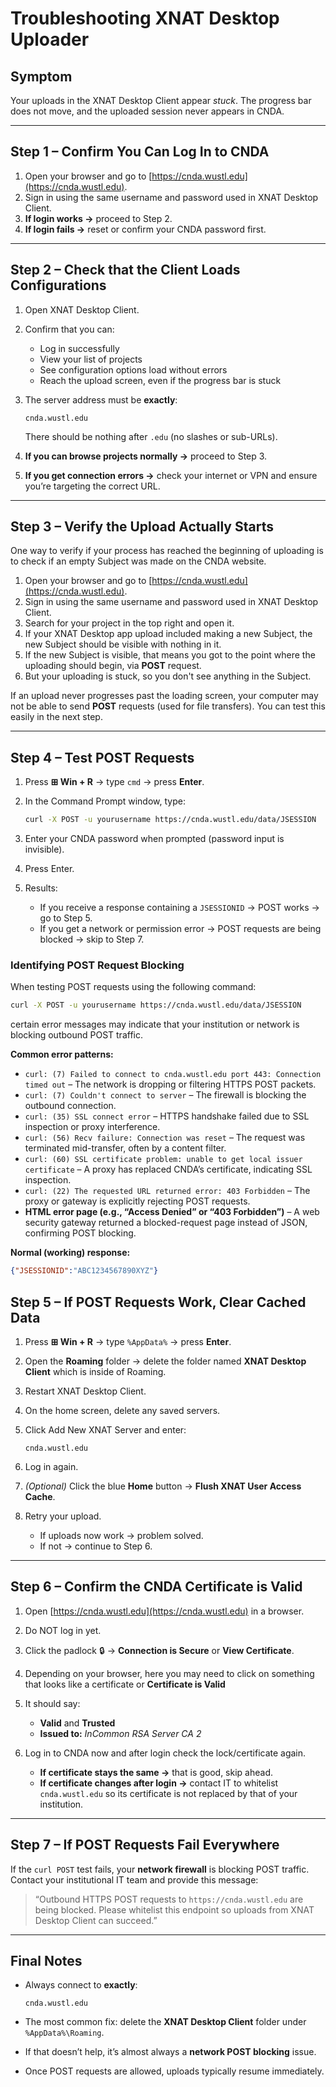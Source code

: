 # Troubleshooting XNAT Desktop Uploader

## **Symptom**

Your uploads in the XNAT Desktop Client appear *stuck*.
The progress bar does not move, and the uploaded session never appears in CNDA.

---

## **Step 1 – Confirm You Can Log In to CNDA**

1. Open your browser and go to [https://cnda.wustl.edu](https://cnda.wustl.edu).
2. Sign in using the same username and password used in XNAT Desktop Client.
3. **If login works →** proceed to Step 2.
4. **If login fails →** reset or confirm your CNDA password first.

---

## **Step 2 – Check that the Client Loads Configurations**

1. Open XNAT Desktop Client.
2. Confirm that you can:

   * Log in successfully
   * View your list of projects
   * See configuration options load without errors
   * Reach the upload screen, even if the progress bar is stuck
3. The server address must be **exactly**:

   ```
   cnda.wustl.edu
   ```

   There should be nothing after `.edu` (no slashes or sub-URLs).
4. **If you can browse projects normally →** proceed to Step 3.
5. **If you get connection errors →** check your internet or VPN and ensure you’re targeting the correct URL.

---

## **Step 3 – Verify the Upload Actually Starts**

One way to verify if your process has reached the beginning of uploading is to check if an empty Subject was made on the CNDA website.

1. Open your browser and go to [https://cnda.wustl.edu](https://cnda.wustl.edu).
2. Sign in using the same username and password used in XNAT Desktop Client.
3. Search for your project in the top right and open it.
4. If your XNAT Desktop app upload included making a new Subject, the new Subject should be visible with nothing in it.
5. If the new Subject is visible, that means you got to the point where the uploading should begin, via **POST** request.
6. But your uploading is stuck, so you don't see anything in the Subject.

If an upload never progresses past the loading screen, your computer may not be able to send **POST** requests (used for file transfers).
You can test this easily in the next step.

---

## **Step 4 – Test POST Requests**

1. Press **⊞ Win + R** → type `cmd` → press **Enter**.
2. In the Command Prompt window, type:

   ```bash
   curl -X POST -u yourusername https://cnda.wustl.edu/data/JSESSION
   ```
3. Enter your CNDA password when prompted (password input is invisible).
4. Press Enter.
5. Results:

   * If you receive a response containing a `JSESSIONID` → POST works → go to Step 5.
   * If you get a network or permission error → POST requests are being blocked → skip to Step 7.

### **Identifying POST Request Blocking**

When testing POST requests using the following command:

```bash
curl -X POST -u yourusername https://cnda.wustl.edu/data/JSESSION
```

certain error messages may indicate that your institution or network is blocking outbound POST traffic.

**Common error patterns:**

* `curl: (7) Failed to connect to cnda.wustl.edu port 443: Connection timed out` – The network is dropping or filtering HTTPS POST packets.
* `curl: (7) Couldn't connect to server` – The firewall is blocking the outbound connection.
* `curl: (35) SSL connect error` – HTTPS handshake failed due to SSL inspection or proxy interference.
* `curl: (56) Recv failure: Connection was reset` – The request was terminated mid-transfer, often by a content filter.
* `curl: (60) SSL certificate problem: unable to get local issuer certificate` – A proxy has replaced CNDA’s certificate, indicating SSL inspection.
* `curl: (22) The requested URL returned error: 403 Forbidden` – The proxy or gateway is explicitly rejecting POST requests.
* **HTML error page (e.g., “Access Denied” or “403 Forbidden”)** – A web security gateway returned a blocked-request page instead of JSON, confirming POST blocking.

**Normal (working) response:**

```json
{"JSESSIONID":"ABC1234567890XYZ"}
```
## **Step 5 – If POST Requests Work, Clear Cached Data**

1. Press **⊞ Win + R** → type `%AppData%` → press **Enter**.
2. Open the **Roaming** folder → delete the folder named **XNAT Desktop Client** which is inside of Roaming.
3. Restart XNAT Desktop Client.
4. On the home screen, delete any saved servers.
5. Click Add New XNAT Server and enter:

   ```
   cnda.wustl.edu
   ```
6. Log in again.
7. *(Optional)* Click the blue **Home** button → **Flush XNAT User Access Cache**.
8. Retry your upload.

   * If uploads now work → problem solved.
   * If not → continue to Step 6.

---

## **Step 6 – Confirm the CNDA Certificate is Valid**

1. Open [https://cnda.wustl.edu](https://cnda.wustl.edu) in a browser.
2. Do NOT log in yet.
3. Click the padlock 🔒 → **Connection is Secure** or **View Certificate**.
4. Depending on your browser, here you may need to click on something that looks like a certificate or **Certificate is Valid**
5. It should say:

   * **Valid** and **Trusted**
   * **Issued to:** *InCommon RSA Server CA 2*
6. Log in to CNDA now and after login check the lock/certificate again.

   * **If certificate stays the same →** that is good, skip ahead.
   * **If certificate changes after login →** contact IT to whitelist `cnda.wustl.edu` so its certificate is not replaced by that of your institution.

---

## **Step 7 – If POST Requests Fail Everywhere**

If the `curl POST` test fails, your **network firewall** is blocking POST traffic.
Contact your institutional IT team and provide this message:

> “Outbound HTTPS POST requests to `https://cnda.wustl.edu` are being blocked.
> Please whitelist this endpoint so uploads from XNAT Desktop Client can succeed.”

---

## **Final Notes**

* Always connect to **exactly**:

  ```
  cnda.wustl.edu
  ```
* The most common fix: delete the **XNAT Desktop Client** folder under
  `%AppData%\Roaming`.
* If that doesn’t help, it’s almost always a **network POST blocking** issue.
* Once POST requests are allowed, uploads typically resume immediately.


